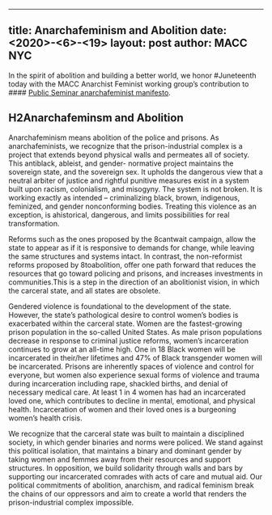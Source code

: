 
---
title: Anarchafeminism and Abolition
date: <2020>-<6>-<19>
layout: post
author: MACC NYC
---



In the spirit of abolition and building a better world, we honor #Juneteenth today with the MACC Anarchist Feminist working
group’s contribution to #### <a href= "https://publicseminar.org/2020/05/anarchafeminist-manifesto-1-0/?fbclid=IwAR13iwT9A3pMfrZTrrX9EWoxcwMHVtfr7lhimAGek1nmWOWTrF-ymw7IwZg">Public Seminar anarchafeminist manifesto</a>.

## H2**Anarchafeminsm and Abolition**

Anarchafeminism means abolition of the police and prisons. As anarchafeminists, we recognize that the prison-industrial 
complex is a project that extends beyond physical walls and permeates all of society. This antiblack, ableist, and gender-
normative project maintains the sovereign state, and the sovereign sex. It upholds the dangerous view that a neutral arbiter
of justice and rightful punitive measures exist in a system built upon racism, colonialism, and misogyny. The system is 
not broken. It is working exactly as intended – criminalizing black, brown, indigenous, feminized, and gender nonconforming 
bodies. Treating this violence as an exception, is ahistorical, dangerous, and limits possibilities for real transformation. 

Reforms such as the ones proposed by the 8cantwait campaign, allow the state to appear as if it is responsive to demands for
change, while leaving the same structures and systems intact. In contrast, the non-reformist reforms proposed by 8toabolition,
offer one path forward that reduces the resources that go toward policing and prisons, and increases investments in communities.This is a step in the direction of an abolitionist vision, in which the carceral state, and all states are obsolete.  

Gendered violence is foundational to the development of the state. However, the state’s pathological desire to control 
women’s bodies is exacerbated within the carceral state. Women are the fastest-growing prison population in the so-called 
United States.  As male prison populations decrease in response to criminal justice reforms, women’s incarceration continues 
to grow at an all-time high.  One in 18 Black women will be incarcerated in their/her lifetimes and 47% of Black transgender 
women will be incarcerated. Prisons are inherently spaces of violence and control for everyone, but women also experience 
sexual forms of violence and trauma during incarceration including rape, shackled births, and denial of necessary medical care. At least 1 in 4 women has had an incarcerated loved one, which contributes to decline in mental, emotional, and physical 
health. Incarceration of women and their loved ones is a burgeoning women’s health crisis. 

We recognize that the carceral state was built to maintain a disciplined society, in which gender binaries and norms were
policed. We stand against this political isolation, that maintains a binary and dominant gender by taking women and femmes
away from their resources and support structures. In opposition, we build solidarity through walls and bars by supporting our
incarcerated comrades with acts of care and mutual aid. Our political commitments of abolition, anarchism, and radical feminism break the chains of our oppressors and aim to create a world that renders the prison-industrial complex impossible.  


